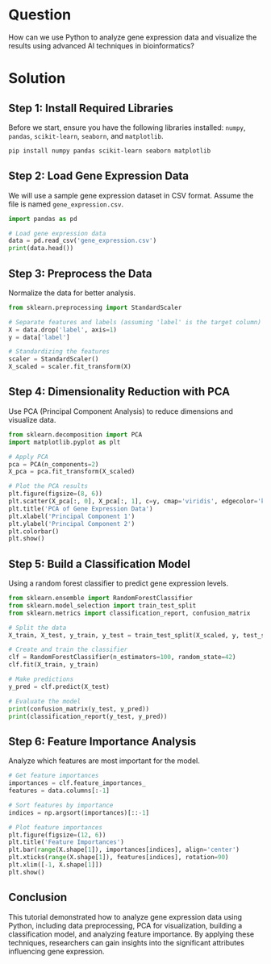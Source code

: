 # Question
How can we use Python to analyze gene expression data and visualize the results using advanced AI techniques in bioinformatics?

# Solution

## Step 1: Install Required Libraries

Before we start, ensure you have the following libraries installed: `numpy`, `pandas`, `scikit-learn`, `seaborn`, and `matplotlib`.

```bash
pip install numpy pandas scikit-learn seaborn matplotlib
```

## Step 2: Load Gene Expression Data

We will use a sample gene expression dataset in CSV format. Assume the file is named `gene_expression.csv`.

```python
import pandas as pd

# Load gene expression data
data = pd.read_csv('gene_expression.csv')
print(data.head())
```

## Step 3: Preprocess the Data

Normalize the data for better analysis.

```python
from sklearn.preprocessing import StandardScaler

# Separate features and labels (assuming 'label' is the target column)
X = data.drop('label', axis=1)
y = data['label']

# Standardizing the features
scaler = StandardScaler()
X_scaled = scaler.fit_transform(X)
```

## Step 4: Dimensionality Reduction with PCA

Use PCA (Principal Component Analysis) to reduce dimensions and visualize data.

```python
from sklearn.decomposition import PCA
import matplotlib.pyplot as plt

# Apply PCA
pca = PCA(n_components=2)
X_pca = pca.fit_transform(X_scaled)

# Plot the PCA results
plt.figure(figsize=(8, 6))
plt.scatter(X_pca[:, 0], X_pca[:, 1], c=y, cmap='viridis', edgecolor='k', s=50)
plt.title('PCA of Gene Expression Data')
plt.xlabel('Principal Component 1')
plt.ylabel('Principal Component 2')
plt.colorbar()
plt.show()
```

## Step 5: Build a Classification Model

Using a random forest classifier to predict gene expression levels.

```python
from sklearn.ensemble import RandomForestClassifier
from sklearn.model_selection import train_test_split
from sklearn.metrics import classification_report, confusion_matrix

# Split the data
X_train, X_test, y_train, y_test = train_test_split(X_scaled, y, test_size=0.2, random_state=42)

# Create and train the classifier
clf = RandomForestClassifier(n_estimators=100, random_state=42)
clf.fit(X_train, y_train)

# Make predictions
y_pred = clf.predict(X_test)

# Evaluate the model
print(confusion_matrix(y_test, y_pred))
print(classification_report(y_test, y_pred))
```

## Step 6: Feature Importance Analysis

Analyze which features are most important for the model.

```python
# Get feature importances
importances = clf.feature_importances_
features = data.columns[:-1]

# Sort features by importance
indices = np.argsort(importances)[::-1]

# Plot feature importances
plt.figure(figsize=(12, 6))
plt.title('Feature Importances')
plt.bar(range(X.shape[1]), importances[indices], align='center')
plt.xticks(range(X.shape[1]), features[indices], rotation=90)
plt.xlim([-1, X.shape[1]])
plt.show()
```

## Conclusion

This tutorial demonstrated how to analyze gene expression data using Python, including data preprocessing, PCA for visualization, building a classification model, and analyzing feature importance. By applying these techniques, researchers can gain insights into the significant attributes influencing gene expression.